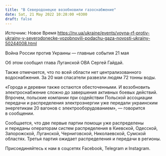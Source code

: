```yaml
---
title: "В Северодонецке возобновили газоснабжение"
date: Sat, 21 May 2022 10:28:00 +0300
draft: false
---
```

Источник: Новое Время https://nv.ua/ukraine/events/voyna-rf-protiv-ukrainy-v-severodonecke-vozobnovili-podachu-gaza-novosti-ukrainy-50244008.html


Война России против Украины — главные события 21 мая

Об этом сообщил глава Луганской ОВА Сергей Гайдай.

 Также отмечается, что по всей области нет централизованного водоснабжения. За 20 мая спасатели развезли людям 72 тонны воды.

«Города и деревни также остаются обесточенными. И возобновить электроснабжение сложно до завершения активных боевых действий. Впрочем, польские компании при содействии Польской ассоциации передачи и распределения электроэнергии уже передали украинским энергетикам 20 вагонов с электрооборудованием», — говорится в сообщении.

 Сообщается, что две первые партии помощи уже распределены и переданы операторам систем распределения в Киевской, Одесской, Запорожской, Луганской, Черниговской, Николаевской, Сумской областях. Третья партия ожидает распределения и передачи в регионы.

Присоединяйтесь к нам в соцсетях Facebook, Telegram и Instagram.
